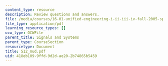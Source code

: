 ```yaml
---
content_type: resource
description: Review questions and answers.
file: /media/courses/16-01-unified-engineering-i-ii-iii-iv-fall-2005-spring-2006/418eb1099ffd9d2dae202b74865b5459_S12_mud.pdf
file_type: application/pdf
learning_resource_types: []
ocw_type: OCWFile
parent_title: Signals and Systems
parent_type: CourseSection
resourcetype: Document
title: S12_mud.pdf
uid: 418eb109-9ffd-9d2d-ae20-2b74865b5459
---
```


